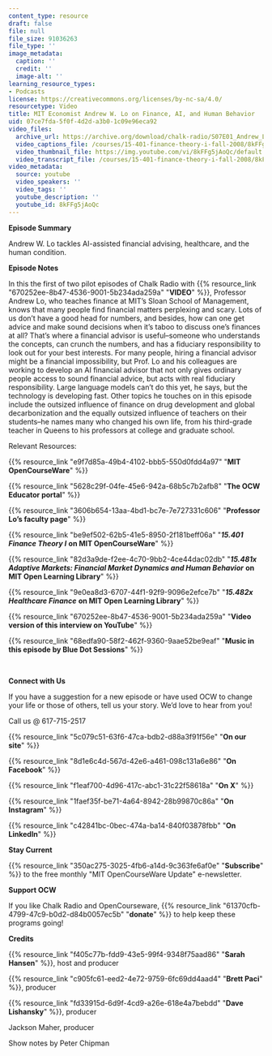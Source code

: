 ```yaml
---
content_type: resource
draft: false
file: null
file_size: 91036263
file_type: ''
image_metadata:
  caption: ''
  credit: ''
  image-alt: ''
learning_resource_types:
- Podcasts
license: https://creativecommons.org/licenses/by-nc-sa/4.0/
resourcetype: Video
title: MIT Economist Andrew W. Lo on Finance, AI, and Human Behavior
uid: 07ce7fda-5f0f-4d2d-a3b0-1c09e96eca92
video_files:
  archive_url: https://archive.org/download/chalk-radio/S07E01_Andrew_Lo_360p.mp4
  video_captions_file: /courses/15-401-finance-theory-i-fall-2008/8kFFg5jAoQc_captions.webvtt
  video_thumbnail_file: https://img.youtube.com/vi/8kFFg5jAoQc/default.jpg
  video_transcript_file: /courses/15-401-finance-theory-i-fall-2008/8kFFg5jAoQc_transcript.pdf
video_metadata:
  source: youtube
  video_speakers: ''
  video_tags: ''
  youtube_description: ''
  youtube_id: 8kFFg5jAoQc
---
```

**Episode Summary**

Andrew W. Lo tackles AI-assisted financial advising, healthcare, and the human condition.

**Episode Notes**

In this the first of two pilot episodes of Chalk Radio with {{% resource_link "670252ee-8b47-4536-9001-5b234ada259a" "**VIDEO**" %}}, Professor Andrew Lo, who teaches finance at MIT’s Sloan School of Management, knows that many people find financial matters perplexing and scary. Lots of us don’t have a good head for numbers, and besides, how can one get advice and make sound decisions when it’s taboo to discuss one’s finances at all? That’s where a financial advisor is useful–someone who understands the concepts, can crunch the numbers, and has a fiduciary responsibility to look out for your best interests. For many people, hiring a financial advisor might be a financial impossibility, but Prof. Lo and his colleagues are working to develop an AI financial advisor that not only gives ordinary people access to sound financial advice, but acts with real fiduciary responsibility. Large language models can’t do this yet, he says, but the technology is developing fast. Other topics he touches on in this episode include the outsized influence of finance on drug development and global decarbonization and the equally outsized influence of teachers on their students–he names many who changed his own life, from his third-grade teacher in Queens to his professors at college and graduate school.        

Relevant Resources:

{{% resource_link "e9f7d85a-49b4-4102-bbb5-550d0fdd4a97" "**MIT OpenCourseWare**" %}}

{{% resource_link "5628c29f-04fe-45e6-942a-68b5c7b2afb8" "**The OCW Educator portal**" %}}

{{% resource_link "3606b654-13aa-4bd1-bc7e-7e727331c606" "**Professor Lo’s faculty page**" %}}

{{% resource_link "be9ef502-62b5-41e5-8950-2f181beff06a" "***15.401 Finance Theory I*** **on MIT OpenCourseWare**" %}}

{{% resource_link "82d3a9de-f2ee-4c70-9bb2-4ce44dac02db" "***15.481x Adaptive Markets: Financial Market Dynamics and Human Behavior*** **on MIT Open Learning Library**" %}}

{{% resource_link "9e0ea8d3-6707-44f1-92f9-9096e2efce7b" "***15.482x Healthcare Finance*** **on MIT Open Learning Library**" %}}

{{% resource_link "670252ee-8b47-4536-9001-5b234ada259a" "**Video version of this interview on YouTube**" %}}

{{% resource_link "68edfa90-58f2-462f-9360-9aae52be9eaf" "**Music in this episode by Blue Dot Sessions**" %}}

 

**Connect with Us**

If you have a suggestion for a new episode or have used OCW to change your life or those of others, tell us your story. We’d love to hear from you! 

Call us @ 617-715-2517

{{% resource_link "5c079c51-63f6-47ca-bdb2-d88a3f91f56e" "**On our site**" %}}

{{% resource_link "8d1e6c4d-567d-42e6-a461-098c131a6e86" "**On Facebook**" %}}

{{% resource_link "f1eaf700-4d96-417c-abc1-31c22f58618a" "**On X**" %}}

{{% resource_link "1faef35f-be71-4a64-8942-28b99870c86a" "**On Instagram**" %}}

{{% resource_link "c42841bc-0bec-474a-ba14-840f03878fbb" "**On LinkedIn**" %}}

**Stay Current**

{{% resource_link "350ac275-3025-4fb6-a14d-9c363fe6af0e" "**Subscribe**" %}} to the free monthly "MIT OpenCourseWare Update" e-newsletter. 

**Support OCW**

If you like Chalk Radio and OpenCourseware, {{% resource_link "61370cfb-4799-47c9-b0d2-d84b0057ec5b" "**donate**" %}} to help keep these programs going! 

**Credits**

{{% resource_link "f405c77b-fdd9-43e5-99f4-9348f75aad86" "**Sarah Hansen**" %}}, host and producer 

{{% resource_link "c905fc61-eed2-4e72-9759-6fc69dd4aad4" "**Brett Paci**" %}}, producer  

{{% resource_link "fd33915d-6d9f-4cd9-a26e-618e4a7bebdd" "**Dave Lishansky**" %}}, producer 

Jackson Maher, producer

Show notes by Peter Chipman